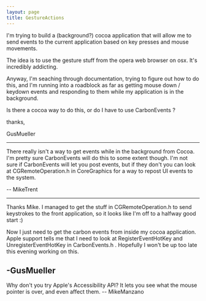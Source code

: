 ```yaml
---
layout: page
title: GestureActions
---
```




I'm trying to build a (background?) cocoa application that will allow me to send events to the current application based on key presses and mouse movements.

The idea is to use the gesture stuff from the opera web browser on osx.  It's incredibly addicting.

Anyway, I'm seaching through documentation, trying to figure out how to do this, and I'm running into a roadblock as far as getting mouse down / keydown events and responding to them while my application is in the background.

Is there a cocoa way to do this, or do I have to use CarbonEvents ?

thanks,

GusMueller

----
There really isn't a way to get events while in the background from Cocoa. I'm pretty sure CarbonEvents will do this to some extent though. I'm not sure if CarbonEvents will let you post events, but if they don't you can look at CGRemoteOperation.h in CoreGraphics for a way to repost UI events to the system.

-- MikeTrent

----

Thanks Mike.
I managed to get the stuff in CGRemoteOperation.h to send keystrokes to the front application, so it looks like I'm off to a halfway good start :)

Now I just need to get the carbon events from inside my cocoa application.  Apple support tells me that I need to look at RegisterEventHotKey and UnregisterEventHotKey in CarbonEvents.h .  Hopefully I won't be up too late this evening working on this.

-GusMueller
----
Why don't you try Apple's Accessibility API? It lets you see what the mouse pointer is over, and even affect them.
-- MikeManzano

